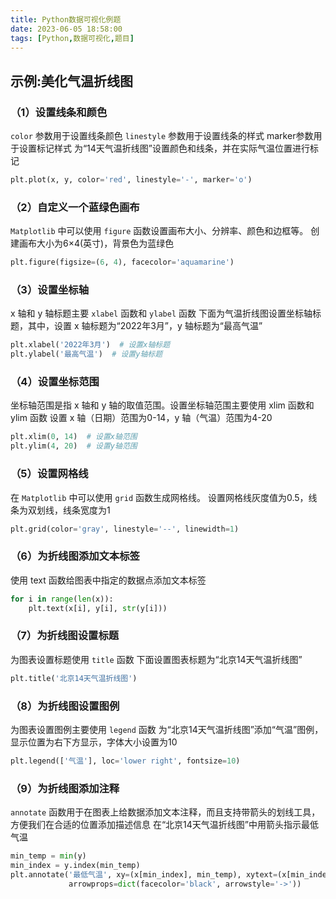 ```yaml
---
title: Python数据可视化例题
date: 2023-06-05 18:58:00
tags: [Python,数据可视化,题目]
---
```

## 示例:美化气温折线图

### （1）设置线条和颜色
`color` 参数用于设置线条颜色
`linestyle` 参数用于设置线条的样式
marker参数用于设置标记样式
为“14天气温折线图”设置颜色和线条，并在实际气温位置进行标记

```Python
plt.plot(x, y, color='red', linestyle='-', marker='o')
```

### （2）自定义一个蓝绿色画布
`Matplotlib` 中可以使用 `figure` 函数设置画布大小、分辨率、颜色和边框等。
创建画布大小为6×4(英寸)，背景色为蓝绿色

```Python
plt.figure(figsize=(6, 4), facecolor='aquamarine')
```

### （3）设置坐标轴
x 轴和 y 轴标题主要 `xlabel` 函数和 `ylabel` 函数
下面为气温折线图设置坐标轴标题，其中，设置 x 轴标题为“2022年3月”，y 轴标题为“最高气温”

```Python
plt.xlabel('2022年3月')  # 设置x轴标题
plt.ylabel('最高气温')  # 设置y轴标题
```

### （4）设置坐标范围
坐标轴范围是指 x 轴和 y 轴的取值范围。设置坐标轴范围主要使用 xlim 函数和 ylim 函数
设置 x 轴（日期）范围为0-14，y 轴（气温）范围为4-20

```Python
plt.xlim(0, 14)  # 设置x轴范围
plt.ylim(4, 20)  # 设置y轴范围
```

### （5）设置网格线
在 `Matplotlib` 中可以使用 `grid` 函数生成网格线。
设置网格线灰度值为0.5，线条为双划线，线条宽度为1

```Python
plt.grid(color='gray', linestyle='--', linewidth=1)
```

### （6）为折线图添加文本标签
使用 text 函数给图表中指定的数据点添加文本标签

```Python
for i in range(len(x)):
    plt.text(x[i], y[i], str(y[i]))
```

### （7）为折线图设置标题
为图表设置标题使用 `title` 函数
下面设置图表标题为“北京14天气温折线图”

```Python
plt.title('北京14天气温折线图')
```

### （8）为折线图设置图例
为图表设置图例主要使用 `legend` 函数
为“北京14天气温折线图”添加“气温”图例，显示位置为右下方显示，字体大小设置为10

```Python
plt.legend(['气温'], loc='lower right', fontsize=10)
```

### （9）为折线图添加注释
`annotate` 函数用于在图表上给数据添加文本注释，而且支持带箭头的划线工具，方便我们在合适的位置添加描述信息
在“北京14天气温折线图”中用箭头指示最低气温

```Python
min_temp = min(y)
min_index = y.index(min_temp)
plt.annotate('最低气温', xy=(x[min_index], min_temp), xytext=(x[min_index]-2, min_temp-4),
             arrowprops=dict(facecolor='black', arrowstyle='->'))

```
